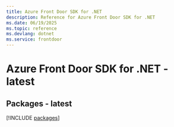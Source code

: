 ```yaml
---
title: Azure Front Door SDK for .NET
description: Reference for Azure Front Door SDK for .NET
ms.date: 06/19/2025
ms.topic: reference
ms.devlang: dotnet
ms.service: frontdoor
---
```

# Azure Front Door SDK for .NET - latest
## Packages - latest
[!INCLUDE [packages](front-door-index.md)]